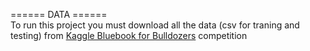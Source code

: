 ====== DATA ======<br>
To run this project you must download all the data (csv for traning and testing) from [Kaggle Bluebook for Bulldozers](https://www.kaggle.com/c/bluebook-for-bulldozers/data) competition
